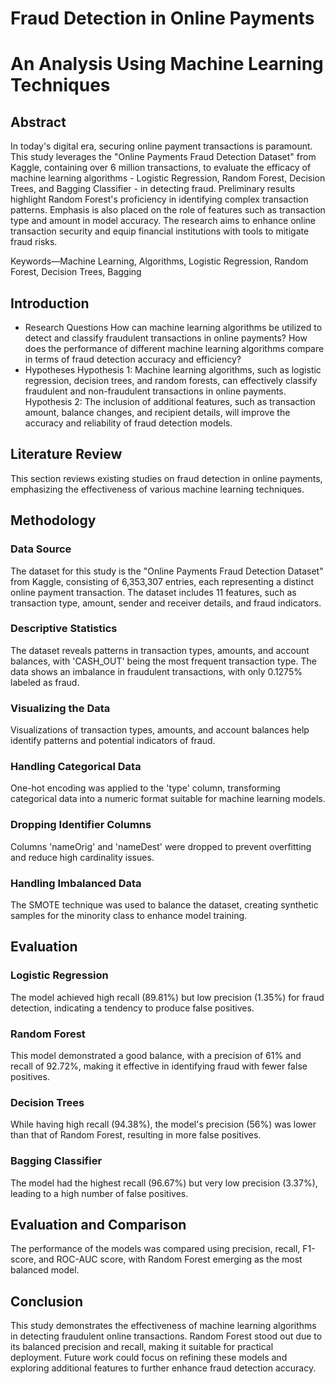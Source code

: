 # Fraud Detection in Online Payments
# An Analysis Using Machine Learning Techniques

## Abstract
In today's digital era, securing online payment transactions is paramount. This study leverages the "Online Payments Fraud Detection Dataset" from Kaggle, containing over 6 million transactions, to evaluate the efficacy of machine learning algorithms - Logistic Regression, Random Forest, Decision Trees, and Bagging Classifier - in detecting fraud. Preliminary results highlight Random Forest's proficiency in identifying complex transaction patterns. Emphasis is also placed on the role of features such as transaction type and amount in model accuracy. The research aims to enhance online transaction security and equip financial institutions with tools to mitigate fraud risks.

Keywords—Machine Learning, Algorithms, Logistic Regression, Random Forest, Decision Trees, Bagging

## Introduction
- Research Questions
How can machine learning algorithms be utilized to detect and classify fraudulent transactions in online payments?
How does the performance of different machine learning algorithms compare in terms of fraud detection accuracy and efficiency?
- Hypotheses
Hypothesis 1: Machine learning algorithms, such as logistic regression, decision trees, and random forests, can effectively classify fraudulent and non-fraudulent transactions in online payments.
Hypothesis 2: The inclusion of additional features, such as transaction amount, balance changes, and recipient details, will improve the accuracy and reliability of fraud detection models.

## Literature Review
This section reviews existing studies on fraud detection in online payments, emphasizing the effectiveness of various machine learning techniques.

## Methodology
### Data Source
The dataset for this study is the "Online Payments Fraud Detection Dataset" from Kaggle, consisting of 6,353,307 entries, each representing a distinct online payment transaction. The dataset includes 11 features, such as transaction type, amount, sender and receiver details, and fraud indicators.

### Descriptive Statistics
The dataset reveals patterns in transaction types, amounts, and account balances, with 'CASH_OUT' being the most frequent transaction type. The data shows an imbalance in fraudulent transactions, with only 0.1275% labeled as fraud.

### Visualizing the Data
Visualizations of transaction types, amounts, and account balances help identify patterns and potential indicators of fraud.

### Handling Categorical Data
One-hot encoding was applied to the 'type' column, transforming categorical data into a numeric format suitable for machine learning models.

### Dropping Identifier Columns
Columns 'nameOrig' and 'nameDest' were dropped to prevent overfitting and reduce high cardinality issues.

### Handling Imbalanced Data
The SMOTE technique was used to balance the dataset, creating synthetic samples for the minority class to enhance model training.

## Evaluation
### Logistic Regression
The model achieved high recall (89.81%) but low precision (1.35%) for fraud detection, indicating a tendency to produce false positives.

### Random Forest
This model demonstrated a good balance, with a precision of 61% and recall of 92.72%, making it effective in identifying fraud with fewer false positives.

### Decision Trees
While having high recall (94.38%), the model's precision (56%) was lower than that of Random Forest, resulting in more false positives.

### Bagging Classifier
The model had the highest recall (96.67%) but very low precision (3.37%), leading to a high number of false positives.

## Evaluation and Comparison
The performance of the models was compared using precision, recall, F1-score, and ROC-AUC score, with Random Forest emerging as the most balanced model.

## Conclusion
This study demonstrates the effectiveness of machine learning algorithms in detecting fraudulent online transactions. Random Forest stood out due to its balanced precision and recall, making it suitable for practical deployment. Future work could focus on refining these models and exploring additional features to further enhance fraud detection accuracy.
